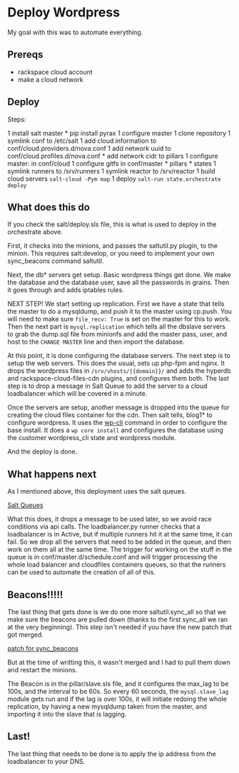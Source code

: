 # Deploy Wordpress
My goal with this was to automate everything.

## Prereqs

+ rackspace cloud account
+ make a cloud network

## Deploy

Steps:

1 install salt master
    * pip install pyrax
1 configure master
    1 clone repository
    1 symlink conf to /etc/salt
        1 add cloud information to conf/cloud.providers.d/nova.conf
        1 add network uuid to conf/cloud.profiles.d/nova.conf
            * add network cidr to pillars
        1 configure master: in conf/cloud
        1 configure gitfs in conf/master
            * pillars
            * states
    1 symlink runners to /srv/runners
    1 symlink reactor to /srv/reactor
1 build cloud servers `salt-cloud -Pym map`
1 deploy `salt-run state.orchestrate deploy`

## What does this do

If you check the salt/deploy.sls file, this is what is used to deploy in the
orchestrate above.

First, it checks into the minions, and passes the saltutil.py plugin, to the
minion.  This requires salt:develop, or you need to implement your own
sync_beacons command saltutil.

Next, the db\* servers get setup.  Basic wordpress things get done.  We make
the database and the database user, save all the passwords in grains.  Then
it goes through and adds iptables rules.

NEXT STEP! We start setting up replication.  First we have a state that tells
the master to do a mysqldump, and push it to the master using cp.push.  You
will need to make sure `file_recv: True` is set on the master for this to
work.  Then the next part is `mysql.replication` which tells all the dbslave
servers to grab the dump.sql file from minionfs and add the master pass, user,
and host to the `CHANGE MASTER` line and then import the database.

At this point, it is done configuring the database servers.  The next step is
to setup the web servers.  This does the usual, sets up php-fpm and nginx. It
drops the wordpress files in `/srv/vhosts/{{domain}}/` and adds the hyperdb
and rackspace-cloud-files-cdn plugins, and configures them both.  The last
step is to drop a message in Salt Queue to add the server to a cloud
loadbalancer which will be covered in a minute.

Once the servers are setup, another message is dropped into the queue for
creating the cloud files container for the cdn.  Then salt tells, blog1\* to 
configure wordpress.  It uses the [wp-cli](http://wp-cli.org/) command in 
order to configure the base install.  It does a `wp core install` and
configures the database using the customer wordpress_cli state and wordpress
module.

And the deploy is done.

## What happens next

As I mentioned above, this deployment uses the salt queues.

[Salt Queues](http://docs.saltstack.com/en/latest/ref/runners/all/salt.runners.queue.html)

What this does, it drops a message to be used later, so we avoid race
conditions via api calls.  The loadbalancer.py runner checks that a
loadbalancer is in Active, but if multiple runners hit it at the same time, it
can fail.  So we drop all the servers that need to be added in the queue, and
then work on them all at the same time.  The trigger for working on the stuff
in the queue is in conf/master.d/schedule.conf and will trigger processing
the whole load balancer and cloudfiles containers queues, so that the runners
can be used to automate the creation of all of this.

## Beacons!!!!!

The last thing that gets done is we do one more saltutil.sync_all so that
we make sure the beacons are pulled down (thanks to the first sync_all we
ran at the very beginning).  This step isn't needed if you have the new patch
that got merged.

[patch for sync_beacons](https://github.com/saltstack/salt/pull/23838)

But at the time of writting this, it wasn't merged and I had to pull them down
and restart the minions.

The Beacon is in the pillar/slave.sls file, and it configures the max_lag to
be 100s, and the interval to be 60s.  So every 60 seconds, the 
`mysql.slave_lag` module gets run and if the lag is over 100s, it will
initiate redoing the whole replication, by having a new mysqldump taken from
the master, and importing it into the slave that is lagging.

## Last!

The last thing that needs to be done is to apply the ip address from the
loadbalancer to your DNS.
